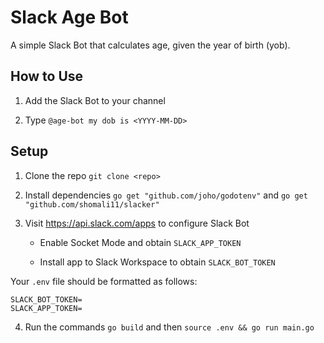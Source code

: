 # Slack Age Bot

A simple Slack Bot that calculates age, given the year of birth (yob).

## How to Use
1. Add the Slack Bot to your channel

2. Type ```@age-bot my dob is <YYYY-MM-DD>```

## Setup
1. Clone the repo ```git clone <repo>```

2. Install dependencies ```go get "github.com/joho/godotenv"``` and ```go get "github.com/shomali11/slacker"```

3. Visit https://api.slack.com/apps to configure Slack Bot 

    - Enable Socket Mode and obtain ```SLACK_APP_TOKEN```

    - Install app to Slack Workspace to obtain ```SLACK_BOT_TOKEN```
    
Your ```.env``` file should be formatted as follows:

```
SLACK_BOT_TOKEN=
SLACK_APP_TOKEN=
```

4. Run the commands ```go build``` and then ```source .env && go run main.go```
